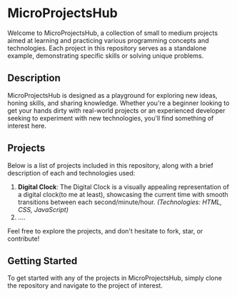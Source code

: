 # MicroProjectsHub

Welcome to MicroProjectsHub, a collection of small to medium projects aimed at learning and practicing various programming concepts and technologies. Each project in this repository serves as a standalone example, demonstrating specific skills or solving unique problems.

## Description

MicroProjectsHub is designed as a playground for exploring new ideas, honing skills, and sharing knowledge. Whether you're a beginner looking to get your hands dirty with real-world projects or an experienced developer seeking to experiment with new technologies, you'll find something of interest here.

## Projects

Below is a list of projects included in this repository, along with a brief description of each and technologies used:

1. **Digital Clock**: The Digital Clock is a visually appealing representation of a digital clock(to me at least), showcasing the current time with smooth transitions between each second/minute/hour. *(Technologies: HTML, CSS, JavaScript)*
2. ....

Feel free to explore the projects, and don't hesitate to fork, star, or contribute!

## Getting Started

To get started with any of the projects in MicroProjectsHub, simply clone the repository and navigate to the project of interest.